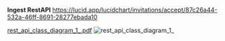 **Ingest RestAPI**
https://lucid.app/lucidchart/invitations/accept/87c26a44-532a-46ff-8691-28277ebada10

[rest_api_class_diagram_1_.pdf](uploads/75bfcbc7d106058378282a76fedd01fd/rest_api_class_diagram_1_.pdf)
![rest_api_class_diagram_1_](uploads/cfe42bbb48dbbc50a13c09483e3d5e0e/rest_api_class_diagram_1_.jpeg)